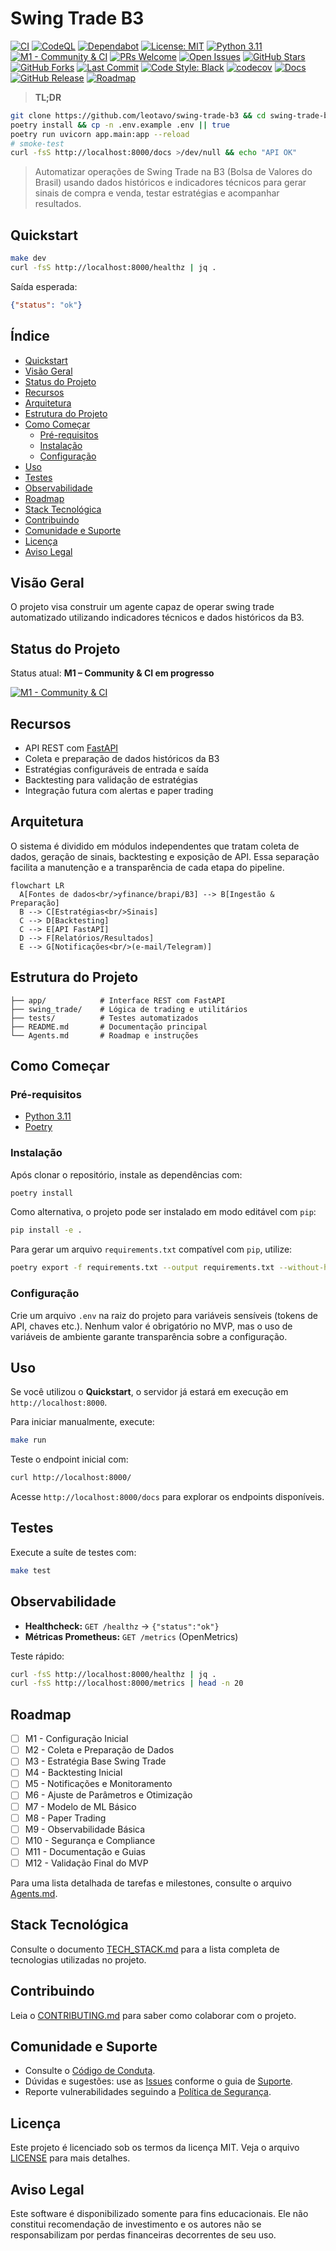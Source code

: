 # Swing Trade B3

[![CI](https://github.com/leotavo/swing-trade-b3/actions/workflows/ci.yml/badge.svg)](https://github.com/leotavo/swing-trade-b3/actions/workflows/ci.yml)
[![CodeQL](https://github.com/leotavo/swing-trade-b3/actions/workflows/codeql.yml/badge.svg)](https://github.com/leotavo/swing-trade-b3/actions/workflows/codeql.yml)
[![Dependabot](https://img.shields.io/badge/dependabot-enabled-brightgreen?logo=dependabot)](https://github.com/dependabot)
[![License: MIT](https://img.shields.io/badge/License-MIT-blue.svg)](LICENSE)
[![Python 3.11](https://img.shields.io/badge/python-3.11-blue.svg)](pyproject.toml)
[![M1 - Community & CI](https://img.shields.io/github/milestones/progress/leotavo/swing-trade-b3/1?logo=github)](https://github.com/leotavo/swing-trade-b3/milestone/1)
[![PRs Welcome](https://img.shields.io/badge/PRs-welcome-brightgreen.svg)](CONTRIBUTING.md)
[![Open Issues](https://img.shields.io/github/issues/leotavo/swing-trade-b3)](https://github.com/leotavo/swing-trade-b3/issues)
[![GitHub Stars](https://img.shields.io/github/stars/leotavo/swing-trade-b3)](https://github.com/leotavo/swing-trade-b3/stargazers)
[![GitHub Forks](https://img.shields.io/github/forks/leotavo/swing-trade-b3)](https://github.com/leotavo/swing-trade-b3/network/members)
[![Last Commit](https://img.shields.io/github/last-commit/leotavo/swing-trade-b3)](https://github.com/leotavo/swing-trade-b3/commits)
[![Code Style: Black](https://img.shields.io/badge/code%20style-black-000000.svg)](https://github.com/psf/black)
[![codecov](https://codecov.io/gh/leotavo/swing-trade-b3/branch/main/graph/badge.svg)](https://codecov.io/gh/leotavo/swing-trade-b3)
[![Docs](https://img.shields.io/badge/docs-latest-blue.svg)](https://github.com/leotavo/swing-trade-b3/wiki)
[![GitHub Release](https://img.shields.io/github/v/release/leotavo/swing-trade-b3?include_prereleases)](https://github.com/leotavo/swing-trade-b3/releases)
[![Roadmap](https://img.shields.io/badge/roadmap-Milestones-blue)](https://github.com/leotavo/swing-trade-b3/milestones)

> **TL;DR**
```bash
git clone https://github.com/leotavo/swing-trade-b3 && cd swing-trade-b3
poetry install && cp -n .env.example .env || true
poetry run uvicorn app.main:app --reload
# smoke-test
curl -fsS http://localhost:8000/docs >/dev/null && echo "API OK"
```

> Automatizar operações de Swing Trade na B3 (Bolsa de Valores do Brasil) usando dados históricos e indicadores técnicos para gerar sinais de compra e venda, testar estratégias e acompanhar resultados.

## Quickstart

```bash
make dev
curl -fsS http://localhost:8000/healthz | jq .
```

Saída esperada:

```json
{"status": "ok"}
```

## Índice

- [Quickstart](#quickstart)
- [Visão Geral](#visão-geral)
- [Status do Projeto](#status-do-projeto)
- [Recursos](#recursos)
- [Arquitetura](#arquitetura)
- [Estrutura do Projeto](#estrutura-do-projeto)
- [Como Começar](#como-começar)
  - [Pré-requisitos](#pré-requisitos)
  - [Instalação](#instalação)
  - [Configuração](#configuração)
- [Uso](#uso)
- [Testes](#testes)
- [Observabilidade](#observabilidade)
- [Roadmap](#roadmap)
- [Stack Tecnológica](#stack-tecnológica)
- [Contribuindo](#contribuindo)
- [Comunidade e Suporte](#comunidade-e-suporte)
- [Licença](#licença)
- [Aviso Legal](#aviso-legal)

## Visão Geral

O projeto visa construir um agente capaz de operar swing trade automatizado utilizando indicadores técnicos e dados históricos da B3.

## Status do Projeto

Status atual: **M1 – Community & CI em progresso**

[![M1 - Community & CI](https://img.shields.io/github/milestones/progress/leotavo/swing-trade-b3/1?logo=github)](https://github.com/leotavo/swing-trade-b3/milestone/1)

## Recursos

- API REST com [FastAPI](https://fastapi.tiangolo.com/)
- Coleta e preparação de dados históricos da B3
- Estratégias configuráveis de entrada e saída
- Backtesting para validação de estratégias
- Integração futura com alertas e paper trading

## Arquitetura

O sistema é dividido em módulos independentes que tratam coleta de dados, geração de sinais, backtesting e exposição de API. Essa separação facilita a manutenção e a transparência de cada etapa do pipeline.

```mermaid
flowchart LR
  A[Fontes de dados<br/>yfinance/brapi/B3] --> B[Ingestão & Preparação]
  B --> C[Estratégias<br/>Sinais]
  C --> D[Backtesting]
  C --> E[API FastAPI]
  D --> F[Relatórios/Resultados]
  E --> G[Notificações<br/>(e-mail/Telegram)]
```

## Estrutura do Projeto

```
├── app/            # Interface REST com FastAPI
├── swing_trade/    # Lógica de trading e utilitários
├── tests/          # Testes automatizados
├── README.md       # Documentação principal
└── Agents.md       # Roadmap e instruções
```

## Como Começar

### Pré-requisitos

- [Python 3.11](https://www.python.org/)
- [Poetry](https://python-poetry.org/)

### Instalação

Após clonar o repositório, instale as dependências com:

```bash
poetry install
```

Como alternativa, o projeto pode ser instalado em modo editável com `pip`:

```bash
pip install -e .
```

Para gerar um arquivo `requirements.txt` compatível com `pip`, utilize:

```bash
poetry export -f requirements.txt --output requirements.txt --without-hashes
```

### Configuração

Crie um arquivo `.env` na raiz do projeto para variáveis sensíveis (tokens de API, chaves etc.). Nenhum valor é obrigatório no MVP, mas o uso de variáveis de ambiente garante transparência sobre a configuração.

## Uso

Se você utilizou o **Quickstart**, o servidor já estará em execução em `http://localhost:8000`.

Para iniciar manualmente, execute:

```bash
make run
```

Teste o endpoint inicial com:

```bash
curl http://localhost:8000/
```

Acesse `http://localhost:8000/docs` para explorar os endpoints disponíveis.

## Testes

Execute a suíte de testes com:

```bash
make test
```

## Observabilidade
- **Healthcheck:** `GET /healthz` → `{"status":"ok"}`
- **Métricas Prometheus:** `GET /metrics` (OpenMetrics)

Teste rápido:
```bash
curl -fsS http://localhost:8000/healthz | jq .
curl -fsS http://localhost:8000/metrics | head -n 20
```

## Roadmap

- [ ] M1 - Configuração Inicial
- [ ] M2 - Coleta e Preparação de Dados
- [ ] M3 - Estratégia Base Swing Trade
- [ ] M4 - Backtesting Inicial
- [ ] M5 - Notificações e Monitoramento
- [ ] M6 - Ajuste de Parâmetros e Otimização
- [ ] M7 - Modelo de ML Básico
- [ ] M8 - Paper Trading
- [ ] M9 - Observabilidade Básica
- [ ] M10 - Segurança e Compliance
- [ ] M11 - Documentação e Guias
- [ ] M12 - Validação Final do MVP

Para uma lista detalhada de tarefas e milestones, consulte o arquivo [Agents.md](Agents.md).

## Stack Tecnológica

Consulte o documento [TECH_STACK.md](TECH_STACK.md) para a lista completa de tecnologias utilizadas no projeto.

## Contribuindo

Leia o [CONTRIBUTING.md](CONTRIBUTING.md) para saber como colaborar com o projeto.

## Comunidade e Suporte

- Consulte o [Código de Conduta](CODE_OF_CONDUCT.md).
- Dúvidas e sugestões: use as [Issues](https://github.com/leotavo/swing-trade-b3/issues) conforme o guia de [Suporte](SUPPORT.md).
- Reporte vulnerabilidades seguindo a [Política de Segurança](SECURITY.md).

## Licença

Este projeto é licenciado sob os termos da licença MIT. Veja o arquivo [LICENSE](LICENSE) para mais detalhes.

## Aviso Legal

Este software é disponibilizado somente para fins educacionais. Ele não constitui recomendação de investimento e os autores não se responsabilizam por perdas financeiras decorrentes de seu uso.
